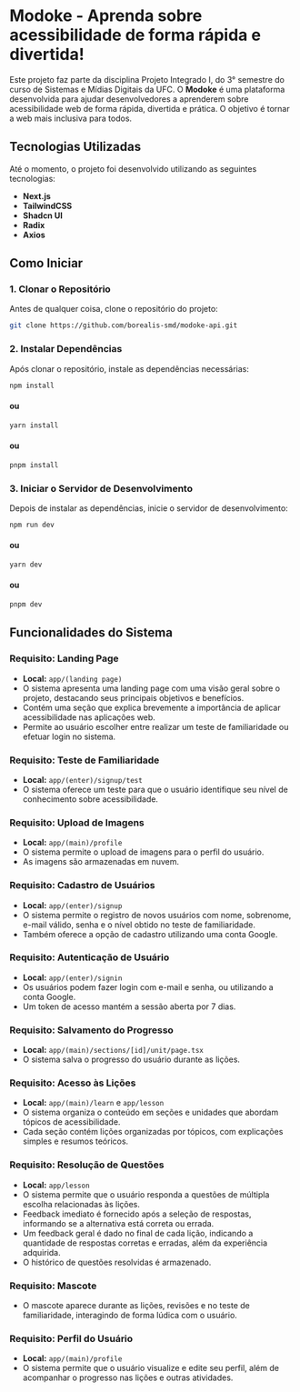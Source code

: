 # Modoke - Aprenda sobre acessibilidade de forma rápida e divertida!

Este projeto faz parte da disciplina Projeto Integrado I, do 3° semestre do curso de Sistemas e Mídias Digitais da UFC. O **Modoke** é uma plataforma desenvolvida para ajudar desenvolvedores a aprenderem sobre acessibilidade web de forma rápida, divertida e prática. O objetivo é tornar a web mais inclusiva para todos.

## Tecnologias Utilizadas

Até o momento, o projeto foi desenvolvido utilizando as seguintes tecnologias:

- **Next.js**
- **TailwindCSS**
- **Shadcn UI**
- **Radix**
- **Axios**

## Como Iniciar

### 1. Clonar o Repositório

Antes de qualquer coisa, clone o repositório do projeto:

```bash
git clone https://github.com/borealis-smd/modoke-api.git
```

### 2. Instalar Dependências

Após clonar o repositório, instale as dependências necessárias:

```bash
npm install
```

#### ou

```bash
yarn install
```

#### ou

```bash
pnpm install
```

### 3. Iniciar o Servidor de Desenvolvimento
Depois de instalar as dependências, inicie o servidor de desenvolvimento:

```bash
npm run dev
```

#### ou

```bash
yarn dev
```

#### ou

```bash
pnpm dev
```


## Funcionalidades do Sistema

### Requisito: Landing Page
- **Local:** `app/(landing page)`
- O sistema apresenta uma landing page com uma visão geral sobre o projeto, destacando seus principais objetivos e benefícios.
- Contém uma seção que explica brevemente a importância de aplicar acessibilidade nas aplicações web.
- Permite ao usuário escolher entre realizar um teste de familiaridade ou efetuar login no sistema.

### Requisito: Teste de Familiaridade
- **Local:** `app/(enter)/signup/test`
- O sistema oferece um teste para que o usuário identifique seu nível de conhecimento sobre acessibilidade.

### Requisito: Upload de Imagens
- **Local:** `app/(main)/profile`
- O sistema permite o upload de imagens para o perfil do usuário.
- As imagens são armazenadas em nuvem.

### Requisito: Cadastro de Usuários
- **Local:** `app/(enter)/signup`
- O sistema permite o registro de novos usuários com nome, sobrenome, e-mail válido, senha e o nível obtido no teste de familiaridade.
- Também oferece a opção de cadastro utilizando uma conta Google.

### Requisito: Autenticação de Usuário
- **Local:** `app/(enter)/signin`
- Os usuários podem fazer login com e-mail e senha, ou utilizando a conta Google.
- Um token de acesso mantém a sessão aberta por 7 dias.

### Requisito: Salvamento do Progresso
- **Local:** `app/(main)/sections/[id]/unit/page.tsx`
- O sistema salva o progresso do usuário durante as lições.

### Requisito: Acesso às Lições
- **Local:** `app/(main)/learn` e `app/lesson`
- O sistema organiza o conteúdo em seções e unidades que abordam tópicos de acessibilidade.
- Cada seção contém lições organizadas por tópicos, com explicações simples e resumos teóricos.

### Requisito: Resolução de Questões
- **Local:** `app/lesson`
- O sistema permite que o usuário responda a questões de múltipla escolha relacionadas às lições.
- Feedback imediato é fornecido após a seleção de respostas, informando se a alternativa está correta ou errada.
- Um feedback geral é dado no final de cada lição, indicando a quantidade de respostas corretas e erradas, além da experiência adquirida.
- O histórico de questões resolvidas é armazenado.

### Requisito: Mascote
- O mascote aparece durante as lições, revisões e no teste de familiaridade, interagindo de forma lúdica com o usuário.

### Requisito: Perfil do Usuário
- **Local:** `app/(main)/profile`
- O sistema permite que o usuário visualize e edite seu perfil, além de acompanhar o progresso nas lições e outras atividades.
